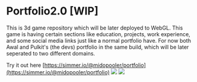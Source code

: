 # Portfolio2.0 [WIP]
This is 3d game repository which will be later deployed to WebGL. 
This game is having certain sections like education, projects, work experience, and some social media links just like a normal portfolio have. 
For now both Awal and Pulkit's (the devs) portfolio in the same build, which will be later seperated to two different domains.

Try it out here [https://simmer.io/@midopooler/portfolio](https://simmer.io/@midopooler/portfolio)
![](https://github.com/midopooler/Portfolio2.0/blob/main/Screenshot_1.png)
![](https://github.com/midopooler/Portfolio2.0/blob/main/Screenshot_2.png)